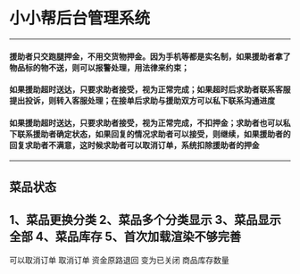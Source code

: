 # 小小帮后台管理系统
---
#### 援助者只交跑腿押金，不用交货物押金。因为手机等都是实名制，如果援助者拿了物品标的物不送，则可以报警处理，用法律来约束；
#### 如果援助超时送达，只要求助者接受，视为正常完成；如果超时后求助者联系客服提出投诉，则转入客服处理；在接单后求助与援助双方可以私下联系沟通进度
#### 如果援助超时送达，只要求助者接受，视为正常完成，不扣押金；求助者也可以私下联系援助者确定状态，如果回复的情况求助者可以接受，则继续，如果援助者的回复求助者不满意，这时候求助者可以取消订单，系统扣除援助者的押金
---
## 菜品状态
1、菜品更换分类
2、菜品多个分类显示
3、菜品显示全部
4、菜品库存
5、首次加载渲染不够完善
---
可以取消订单
取消订单 资金原路退回 变为已关闭
商品库存数量
